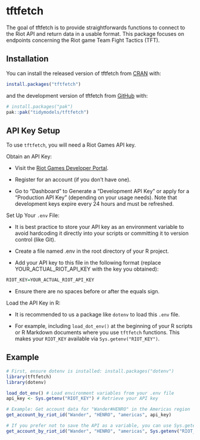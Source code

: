 
<!-- README.md is generated from README.Rmd. Please edit this file -->

# tftfetch

The goal of tftfetch is to provide straightforwards functions to connect
to the Riot API and return data in a usable format. This package focuses
on endpoints concerning the Riot game Team Fight Tactics (TFT).

## Installation

You can install the released version of tftfetch from
<a href="https://CRAN.R-project.org" target="_blank">CRAN</a> with:

``` r
install.packages("tftfetch")
```

and the development version of tftfetch from
<a href="https://github.com/" target="_blank">GitHub</a> with:

``` r
# install.packages("pak")
pak::pak("tidymodels/tftfetch")
```

## API Key Setup

To use `tftfetch`, you will need a Riot Games API key.

Obtain an API Key:

- Visit the
  <a href="https://developer.riotgames.com/" target="_blank">Riot Games
  Developer Portal</a>.

- Register for an account (if you don’t have one).

- Go to “Dashboard” to Generate a “Development API Key” or apply for a
  “Production API Key” (depending on your usage needs). Note that
  development keys expire every 24 hours and must be refreshed.

Set Up Your `.env` File:

- It is best practice to store your API key as an environment variable
  to avoid hardcoding it directly into your scripts or committing it to
  version control (like Git).

- Create a file named .env in the root directory of your R project.

- Add your API key to this file in the following format (replace
  YOUR_ACTUAL_RIOT_API_KEY with the key you obtained):

``` r
RIOT_KEY=YOUR_ACTUAL_RIOT_API_KEY
```

- Ensure there are no spaces before or after the equals sign.

Load the API Key in R:

- It is recommended to us a package like `dotenv` to load this `.env`
  file.

- For example, including `load_dot_env()` at the beginning of your R
  scripts or R Markdown documents where you use `tftfetch` functions.
  This makes your `RIOT_KEY` available via `Sys.getenv("RIOT_KEY")`.

## Example

``` r
# First, ensure dotenv is installed: install.packages("dotenv")
library(tftfetch)
library(dotenv)

load_dot_env() # Load environment variables from your .env file
api_key <- Sys.getenv("RIOT_KEY") # Retrieve your API key

# Example: Get account data for "Wander#HENRO" in the Americas region
get_account_by_riot_id("Wander", "HENRO", "americas", api_key)

# If you prefer not to save the API as a variable, you can use Sys.getenv("RIOT_KEY") directly in the function
get_account_by_riot_id("Wander", "HENRO", "americas", Sys.getenv("RIOT_KEY"))
```
